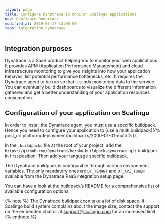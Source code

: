 ```yaml
---
layout: page
title: Configure Dynatrace to monitor Scalingo applications
nav: Configure Dynatrace
modified_at: 2019-05-17 13:00:00
tags: integration dynatrace
---
```


## Integration purposes

Dynatrace is a SaaS product helping you to monitor your web applications.
It provides APM (Application Performance Management) and cloud infrastructure
monitoring to give you insights into how your application behaves, list
potential performance bottlenecks, etc.
It requires the Dynatrace agent to be run so that it sends monitoring data to
the service. You can eventually build dashboards to visualize the different
information gathered and get a better understanding of your application
resources consumption.

## Configuration of your application on Scalingo

In order to install the Dynatrace agent, you must use a specific buildpack. Hence you need to
configure your application to [use a multi buildpack]({% post_url
platform/deployment/buildpacks/2000-01-01-multi %}).

In the `.buildpacks` file at the root of your project, add the
`https://github.com/Dynatrace/heroku-buildpack-dynatrace.git` buildpack in
first position. Then add your language specific buildpack.

The Dynatrace buildpack is configurable through various environment variables.
The only mandatory ones are `DT_TENANT` and `DT_API_TOKEN` available from the
Dynatrace PaaS integration setup page.

You can have a look at the
[buildpack's README](https://github.com/Dynatrace/heroku-buildpack-dynatrace#configuration) for a comprehensive list of
available configuration options.

{% note %}
The Dynatrace buildpack can take a lot of disk space. If Scalingo build system
complains about the image size, contact the support on the embedded chat or at
[support@scalingo.com](mailto:support@scalingo.com) for an increased limit.
{% endnote %}
